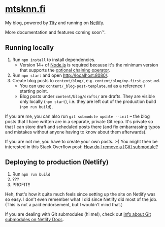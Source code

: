# [mtsknn.fi](https://mtsknn.fi/)

My blog,
powered by [11ty](https://www.11ty.dev/)
and running on [Netlify](https://www.netlify.com/).

More documentation and features coming soon&trade;.

## Running locally

1. Run `npm install` to install dependencies.
   - Version 14+ of [Node.js](https://nodejs.org/) is required
     because it's the minimum version that supports
     the [optional chaining operator](https://developer.mozilla.org/en-US/docs/Web/JavaScript/Reference/Operators/Optional_chaining).
2. Run `npm start` and open <http://localhost:8080/>.
3. Create blog posts to `content/blog/`,
   e.g. `content/blog/my-first-post.md`.
   - You can use `content/_blog-post-template.md`
     as a reference / starting point.
   - Blog posts under `content/blog/drafts/` are drafts.
     They are visible only locally (`npm start`),
     i.e. they are left out of the production build (`npm run build`).

If you are me,
you can also run `git submodule update --init` &ndash;
the blog posts that I have written
are in a separate, private Git repo.
It's private so that I can store draft and scheduled posts there
(and fix embarrassing typos and mistakes
without anyone having to know about them afterwards).

If you are not me,
you have to create your own posts. :-)
You might then be interested in this Stack Overflow post:
[How do I remove a [Git] submodule?](https://stackoverflow.com/q/1260748)

## Deploying to production (Netlify)

1. Run `npm run build`
2. ???
3. PROFIT!!

Heh,
that's how it quite much feels
since setting up the site on Netlify was so easy.
I don't even remember what I did
since Netlify did most of the job.
(This is not a paid endorsement,
but I wouldn't mind that.)

If you are dealing with Git submodules (hi me!),
check out
[info about Git submodules on Netlify Docs](https://docs.netlify.com/configure-builds/repo-permissions-linking/#git-submodules).
